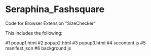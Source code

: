 # Seraphina_Fashsquare
Code for Browser Extension "SizeChecker"

This includes the following:

#1 popup1.html
#2 popup2.html
#3 popup3.html
#4 sccontent.js
#5 manifest.json
#6 background.js
